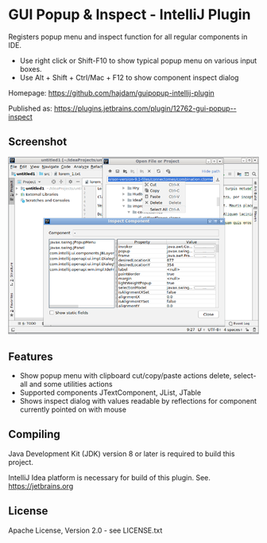 GUI Popup & Inspect - IntelliJ Plugin
=====================================

Registers popup menu and inspect function for all regular components in IDE.

 - Use right click or Shift-F10 to show typical popup menu on various input boxes.
 - Use Alt + Shift + Ctrl/Mac + F12 to show component inspect dialog

Homepage: https://github.com/hajdam/guipopup-intellij-plugin  

Published as: https://plugins.jetbrains.com/plugin/12762-gui-popup--inspect  

Screenshot
----------

![Plugin Screenshot](images/screenshot.png?raw=true)

Features
--------

 - Show popup menu with clipboard cut/copy/paste actions delete, select-all and some utilities actions
 - Supported components JTextComponent, JList, JTable
 - Shows inspect dialog with values readable by reflections for component currently pointed on with mouse

Compiling
---------

Java Development Kit (JDK) version 8 or later is required to build this project.

IntelliJ Idea platform is necessary for build of this plugin. See. https://jetbrains.org  

License
-------

Apache License, Version 2.0 - see LICENSE.txt
